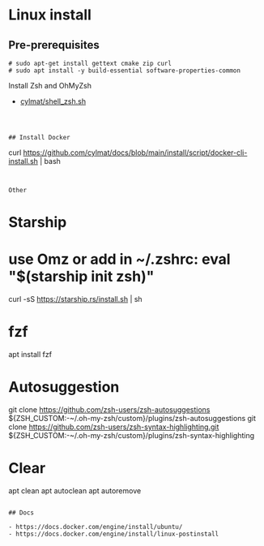 # Linux install


## Pre-prerequisites
```
# sudo apt-get install gettext cmake zip curl
# sudo apt install -y build-essential software-properties-common
```

Install Zsh and OhMyZsh

- [cylmat/shell_zsh.sh](https://github.com/cylmat/docs/blob/main/install/shell_zsh.sh)
```



## Install Docker
```
curl https://github.com/cylmat/docs/blob/main/install/script/docker-cli-install.sh | bash
```


Other
```
# Starship
# use Omz or add in ~/.zshrc: eval "$(starship init zsh)"
curl -sS https://starship.rs/install.sh | sh

# fzf
apt install fzf

# Autosuggestion
git clone https://github.com/zsh-users/zsh-autosuggestions ${ZSH_CUSTOM:-~/.oh-my-zsh/custom}/plugins/zsh-autosuggestions
git clone https://github.com/zsh-users/zsh-syntax-highlighting.git ${ZSH_CUSTOM:-~/.oh-my-zsh/custom}/plugins/zsh-syntax-highlighting

# Clear
apt clean
apt autoclean
apt autoremove
```

## Docs

- https://docs.docker.com/engine/install/ubuntu/
- https://docs.docker.com/engine/install/linux-postinstall
